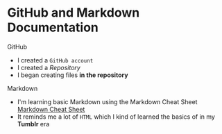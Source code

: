 # GitHub and Markdown Documentation

GitHub
- I created a `GitHub account`
- I created a *Repository*
- I began creating files **in the repository**

Markdown
- I'm learning basic Markdown using the Markdown Cheat Sheet
[Markdown Cheat Sheet](https://www.markdownguide.org/cheat-sheet/)
- It reminds me a lot of `HTML` which I kind of learned the basics of in my **Tumblr** era
